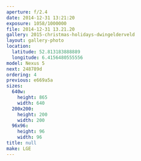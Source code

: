 ```yaml
---
aperture: f/2.4
date: 2014-12-31 13:21:20
exposure: 1058/1000000
file: 2014-12-31 13.21.20
gallery: 2015-christmas-holidays-dwingelderveld
layout: gallery-photo
location:
  latitude: 52.813183888889
  longitude: 6.4156480555556
model: Nexus 5
next: 248789d
ordering: 4
previous: e669a5a
sizes:
  640w:
    height: 865
    width: 640
  200x200:
    height: 200
    width: 200
  96x96:
    height: 96
    width: 96
title: null
make: LGE
---
```

